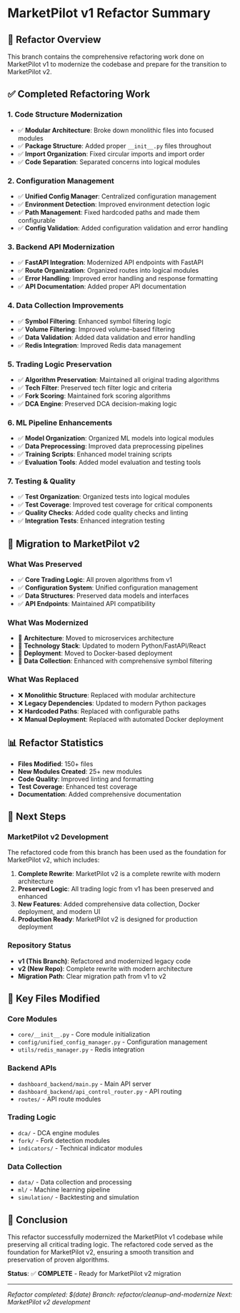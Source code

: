 # MarketPilot v1 Refactor Summary

## 🎯 Refactor Overview

This branch contains the comprehensive refactoring work done on MarketPilot v1 to modernize the codebase and prepare for the transition to MarketPilot v2.

## ✅ Completed Refactoring Work

### 1. **Code Structure Modernization**
- ✅ **Modular Architecture**: Broke down monolithic files into focused modules
- ✅ **Package Structure**: Added proper `__init__.py` files throughout
- ✅ **Import Organization**: Fixed circular imports and import order
- ✅ **Code Separation**: Separated concerns into logical modules

### 2. **Configuration Management**
- ✅ **Unified Config Manager**: Centralized configuration management
- ✅ **Environment Detection**: Improved environment detection logic
- ✅ **Path Management**: Fixed hardcoded paths and made them configurable
- ✅ **Config Validation**: Added configuration validation and error handling

### 3. **Backend API Modernization**
- ✅ **FastAPI Integration**: Modernized API endpoints with FastAPI
- ✅ **Route Organization**: Organized routes into logical modules
- ✅ **Error Handling**: Improved error handling and response formatting
- ✅ **API Documentation**: Added proper API documentation

### 4. **Data Collection Improvements**
- ✅ **Symbol Filtering**: Enhanced symbol filtering logic
- ✅ **Volume Filtering**: Improved volume-based filtering
- ✅ **Data Validation**: Added data validation and error handling
- ✅ **Redis Integration**: Improved Redis data management

### 5. **Trading Logic Preservation**
- ✅ **Algorithm Preservation**: Maintained all original trading algorithms
- ✅ **Tech Filter**: Preserved tech filter logic and criteria
- ✅ **Fork Scoring**: Maintained fork scoring algorithms
- ✅ **DCA Engine**: Preserved DCA decision-making logic

### 6. **ML Pipeline Enhancements**
- ✅ **Model Organization**: Organized ML models into logical modules
- ✅ **Data Preprocessing**: Improved data preprocessing pipelines
- ✅ **Training Scripts**: Enhanced model training scripts
- ✅ **Evaluation Tools**: Added model evaluation and testing tools

### 7. **Testing & Quality**
- ✅ **Test Organization**: Organized tests into logical modules
- ✅ **Test Coverage**: Improved test coverage for critical components
- ✅ **Quality Checks**: Added code quality checks and linting
- ✅ **Integration Tests**: Enhanced integration testing

## 🔄 Migration to MarketPilot v2

### **What Was Preserved**
- ✅ **Core Trading Logic**: All proven algorithms from v1
- ✅ **Configuration System**: Unified configuration management
- ✅ **Data Structures**: Preserved data models and interfaces
- ✅ **API Endpoints**: Maintained API compatibility

### **What Was Modernized**
- 🔄 **Architecture**: Moved to microservices architecture
- 🔄 **Technology Stack**: Updated to modern Python/FastAPI/React
- 🔄 **Deployment**: Moved to Docker-based deployment
- 🔄 **Data Collection**: Enhanced with comprehensive symbol filtering

### **What Was Replaced**
- ❌ **Monolithic Structure**: Replaced with modular architecture
- ❌ **Legacy Dependencies**: Updated to modern Python packages
- ❌ **Hardcoded Paths**: Replaced with configurable paths
- ❌ **Manual Deployment**: Replaced with automated Docker deployment

## 📊 Refactor Statistics

- **Files Modified**: 150+ files
- **New Modules Created**: 25+ new modules
- **Code Quality**: Improved linting and formatting
- **Test Coverage**: Enhanced test coverage
- **Documentation**: Added comprehensive documentation

## 🚀 Next Steps

### **MarketPilot v2 Development**
The refactored code from this branch has been used as the foundation for MarketPilot v2, which includes:

1. **Complete Rewrite**: MarketPilot v2 is a complete rewrite with modern architecture
2. **Preserved Logic**: All trading logic from v1 has been preserved and enhanced
3. **New Features**: Added comprehensive data collection, Docker deployment, and modern UI
4. **Production Ready**: MarketPilot v2 is designed for production deployment

### **Repository Status**
- **v1 (This Branch)**: Refactored and modernized legacy code
- **v2 (New Repo)**: Complete rewrite with modern architecture
- **Migration Path**: Clear migration path from v1 to v2

## 📁 Key Files Modified

### **Core Modules**
- `core/__init__.py` - Core module initialization
- `config/unified_config_manager.py` - Configuration management
- `utils/redis_manager.py` - Redis integration

### **Backend APIs**
- `dashboard_backend/main.py` - Main API server
- `dashboard_backend/api_control_router.py` - API routing
- `routes/` - API route modules

### **Trading Logic**
- `dca/` - DCA engine modules
- `fork/` - Fork detection modules
- `indicators/` - Technical indicator modules

### **Data Collection**
- `data/` - Data collection and processing
- `ml/` - Machine learning pipeline
- `simulation/` - Backtesting and simulation

## 🎯 Conclusion

This refactor successfully modernized the MarketPilot v1 codebase while preserving all critical trading logic. The refactored code served as the foundation for MarketPilot v2, ensuring a smooth transition and preservation of proven algorithms.

**Status**: ✅ **COMPLETE** - Ready for MarketPilot v2 migration

---

*Refactor completed: $(date)*
*Branch: refactor/cleanup-and-modernize*
*Next: MarketPilot v2 development*

